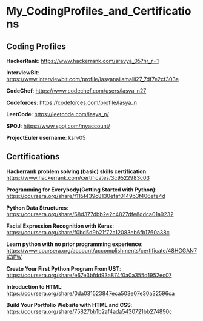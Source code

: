 # My_CodingProfiles_and_Certifications

Coding Profiles
---------------

**HackerRank**: https://www.hackerrank.com/sravya_05?hr_r=1

**InterviewBit**: https://www.interviewbit.com/profile/lasyanallamalli27_7df7e2cf303a

**CodeChef**: https://www.codechef.com/users/lasya_n27

**Codeforces**: https://codeforces.com/profile/lasya_n

**LeetCode**: https://leetcode.com/lasya_n/

**SPOJ**: https://www.spoj.com/myaccount/

**ProjectEuler username**: ksrv05


Certifications
--------------

**Hackerrank problem solving (basic) skills certification**: https://www.hackerrank.com/certificates/3c9522983c03

**Programming for Everybody(Getting Started with Python)**: https://coursera.org/share/f115f439c8130efaf0149b3f406efe4d

**Python Data Structures**: https://coursera.org/share/68d377dbb2e2c4827dfe8ddca01a9232

**Facial Expression Recognition with Keras**: https://coursera.org/share/f0bd5d9b21f72a12083eb6fb1760a38c

**Learn python with no prior programming experience**: https://www.coursera.org/account/accomplishments/certificate/48HGGAN7X3PW

**Create Your First Python Program From UST**: https://coursera.org/share/e67e3bfdd93a874f0a0a355d1952ec07

**Introduction to HTML**: https://coursera.org/share/0da031523847eca503e07e30a32596ca

**Build Your Portfolio Website with HTML and CSS**: https://coursera.org/share/75827bb1b2af4ada5430721bb274890c
